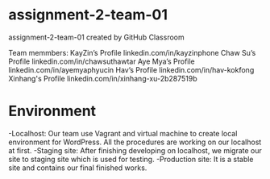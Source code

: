 # assignment-2-team-01
assignment-2-team-01 created by GitHub Classroom


Team memmbers:
KayZin’s Profile
linkedin.com/in/kayzinphone
Chaw Su’s Profile
linkedin.com/in/chawsuthawtar
Aye Mya’s Profile
linkedin.com/in/ayemyaphyucin
Hav’s Profile
linkedin.com/in/hav-kokfong
Xinhang's Profile
linkedin.com/in/xinhang-xu-2b287519b

# Environment
-Localhost: Our team use Vagrant and virtual machine to create local environment for WordPress. All the procedures are working on our localhost at first.
-Staging site: After finishing developing on localhost, we migrate our site to staging site which is used for testing.
-Production site: It is a stable site and contains our final finished works. 
